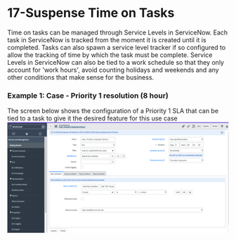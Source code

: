# 17-Suspense Time on Tasks

Time on tasks can be managed through Service Levels in ServiceNow. Each task in ServiceNow is tracked from the moment it is created until it is completed.
Tasks can also spawn a service level tracker if so configured to allow the tracking of time by which the task must be complete.
Service Levels in ServiceNow can also be tied to a work schedule so that they only account for 'work hours', avoid counting holidays and weekends and
any other conditions that make sense for the business. 

### Example 1: Case - Priority 1 resolution (8 hour)
The screen below shows the configuration of a Priority 1 SLA that can be tied to a task to give it the desired feature for this use case
![Step](https://github.com/jamesnyika/SNOWUseCases/raw/master/images/SLA1.png)

